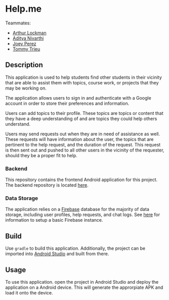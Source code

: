 Help.me
=======

Teammates:
* [Arthur Lockman](https://github.com/arthurlockman)
* [Aditya Nivarthi](https://github.com/SIZMW)
* [Joey Perez](https://github.com/Perezjo94)
* [Tommy Trieu](https://github.com/ttrieu9)

## Description
This application is used to help students find other students in their vicinity that are able to assist them with topics, course work, or projects that they may be working on.

The application allows users to sign in and authenticate with a Google account in order to store their preferences and information.

Users can add topics to their profile. These topics are topics or content that they have a deep understanding of and are topics they could help others understand.

Users may send requests out when they are in need of assistance as well. These requests will have information about the user, the topics that are pertinent to the help request, and the duration of the request. This request is then sent out and pushed to all other users in the vicinity of the requester, should they be a proper fit to help.

### Backend
This repository contains the frontend Android application for this project. The backend repository is located [here](https://github.com/arthurlockman/help.me-backend).

### Data Storage
The application relies on a [Firebase](https://firebase.google.com/) database for the majority of data storage, including user profiles, help requests, and chat logs. See [here](https://cloud.google.com/solutions/mobile/mobile-firebase-app-engine-flexible) for information to setup a basic Firebase instance.

## Build
Use `gradle` to build this application. Additionally, the project can be imported into [Android Studio](https://developer.android.com/studio/index.html) and built from there.

## Usage
To use this application. open the project in Android Studio and deploy the application on a Android device. This will generate the approrpiate APK and load it onto the device.
